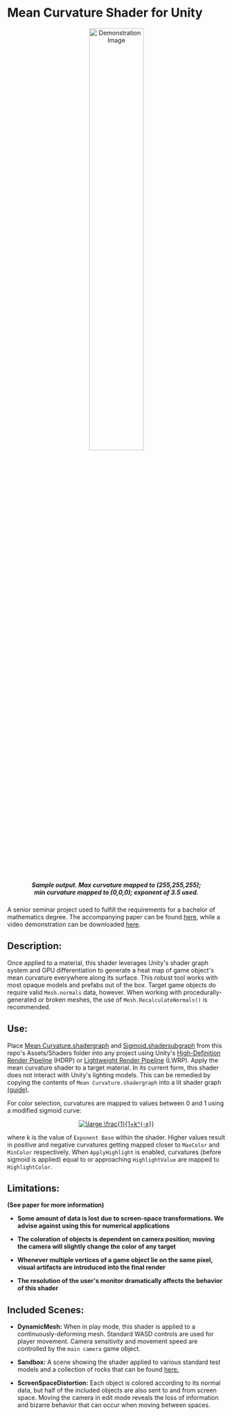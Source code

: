 
 # Mean Curvature Shader for Unity 


<div align="center">
    <img src="https://github.com/JacobRThompson/Unity-MeanCurvatureShader/blob/master/Misc/DemoImage.png?raw=true" 
    alt="Demonstration Image" width="50%" />
</div>

##### <div  align="center" style="margin-left: 10%; margin-right: 10%"> Sample output. Max curvature mapped to (255,255,255); min curvature mapped to (0,0,0); exponent of 3.5 used. </div>

A senior seminar project used to fulfill the requirements for a bachelor of
mathematics degree. The accompanying paper can be found
[here](https://github.com/JacobRThompson/Unity-MeanCurvatureShader/blob/master/Misc/SeminarPaper.pdf),
while a video demonstration can be downloaded
[here](https://github.com/JacobRThompson/Unity-MeanCurvatureShader/blob/master/Misc/DemoAnimation.mp4?raw=true).

## Description:

Once applied to a material, this shader leverages Unity's shader graph system
and GPU differentiation to generate a heat map of game object's mean curvature
everywhere along its surface. This robust tool works with most opaque models and
prefabs out of the box. Target game objects do require valid `Mesh.normals`
data, however. When working with procedurally-generated or broken meshes, the
use of `Mesh.RecalculateNormals()` is recommended.

## Use:

Place [Mean Curvature.shadergraph](https://github.com/JacobRThompson/Unity-MeanCurvatureShader/blob/master/Assets/Shaders/Mean%20Curvature.shadergraph)
and
[Sigmoid.shadersubgraph](https://github.com/JacobRThompson/Unity-MeanCurvatureShader/blob/master/Assets/Shaders/Sigmoid.shadersubgraph)
from this repo's
Assets/Shaders folder into any
project using Unity's [High-Definition Render Pipeline](https://docs.unity3d.com/Packages/com.unity.render-pipelines.high-definition@8.1/manual/Getting-started-with-HDRP.html) (HDRP) or [Lightweight Render
Pipeline](https://docs.unity3d.com/Packages/com.unity.render-pipelines.lightweight@5.10/manual/getting-started-with-lwrp.html)
(LWRP). Apply the mean curvature shader to a target material. In its current
form, this shader does not interact with Unity's lighting models. This can be
remedied by copying the contents of `Mean Curvature.shadergraph` into a lit
shader graph [(guide)](https://docs.unity3d.com/Packages/com.unity.render-pipelines.lightweight@6.7/manual/ShaderGraph.html).

For color selection, curvatures are mapped to values between 0 and 1 using
a modified sigmoid curve:

<div align="center">
    <a href="https://www.codecogs.com/eqnedit.php?latex=\dpi{120}&space;\large&space;\frac{1}{1&plus;k^{-x}}" target="_blank"><img src="https://latex.codecogs.com/svg.latex?\dpi{120}&space;\large&space;\frac{1}{1&plus;k^{-x}}" title="\large \frac{1}{1+k^{-x}}" /></a>
</div>

where k is the value of `Exponent Base` within the shader. Higher values result in
positive and negative curvatures getting mapped closer to `MaxColor` and
`MinColor` respectively. When `ApplyHighlight` is enabled, curvatures (before
sigmoid is applied) equal to
or approaching `HighlightValue` are mapped to
`HighlightColor`.

## Limitations:
**(See paper for more information)**
- **Some amount of data is lost due to screen-space transformations. We advise
  against using this for numerical applications**

- **The coloration of objects is dependent on camera position; moving the camera
  will slightly change the color of any target**

- **Whenever multiple vertices of a game object lie on the same pixel, visual
  artifacts are introduced into the final render**

- **The resolution of the user's monitor dramatically affects the behavior of
  this shader**

## Included Scenes:

- **DynamicMesh:** When in play mode, this shader is applied to a
  continuously-deforming mesh. Standard WASD controls are used for player
  movement. Camera sensitivity and movement speed are controlled by the `main
  camera` game object.
- **Sandbox:** A scene showing the shader applied to various standard test
  models and a collection of rocks that can be found
  [here.](https://assetstore.unity.com/packages/3d/props/exterior/rock-package-118182)
  
- **ScreenSpaceDistortion:** Each object is colored according
  to its normal data, but half of the included objects are also sent to and from
  screen space. Moving the camera in edit mode reveals the loss of
  information and bizarre behavior that can 
  occur when moving between spaces. 